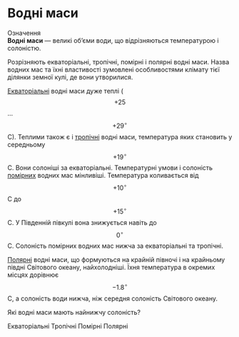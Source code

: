 Водні маси
==========

<div class="eoz-wrap">
<span class="eoz">Означення</span>
<div class="eoz-text">
<b>Воднi маси</b> — великi об’єми води, що вiдрiзняються температурою i солонiстю.
</div>
</div>

Розрізняють <span class="p1">екваторіальні</span>, <span class="p1">тропічні</span>, <span class="p1">помірні</span> і <span class="p1">полярні</span> водні маси. Назва водних мас та їхні властивості зумовлені особливостями клімату тієї ділянки земної кулі, де вони утворилися. 

<u>Екваторіальні</u> водні маси дуже теплі ($$+25$$ ... $$+29^{\circ}$$С). Теплими також є і
<u>тропічні</u> водні маси, температура яких становить у середньому
$$+19^{\circ}$$С. Вони солоніші за екваторіальні. Температурні умови і
солоність <u>помірних</u> водних мас мінливіші. Температура коливається від
$$+10^{\circ}$$С до $$+15^{\circ}$$С. У Південній півкулі вона знижується
навіть до $$0^{\circ}$$С. Солоність помірних водних мас нижча за
екваторіальні та тропічні. 

<u>Полярні</u> водні маси, що формуються на
крайній півночі і на крайньому півдні Світового океану, найхолодніші.
Їхня температура в окремих місцях дорівнює $$-1.8 ^{\circ}$$С, а солоність
води нижча, ніж середня солоність Світового океану.

<quiz>
<question>
<p>Які водні маси мають найнижчу солоність?</p>
<answer>Екваторіальні</answer>
<answer>Тропічні</answer>
<answer>Помірні</answer>
<answer correct>Полярні</answer>
<question>
<quiz>
